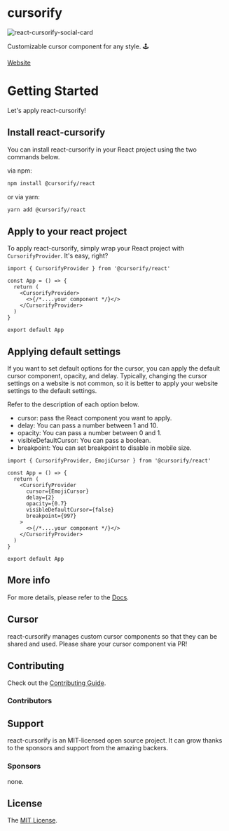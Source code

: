 # cursorify

![react-cursorify-social-card](https://user-images.githubusercontent.com/72514247/227773776-762fbd64-1662-4d01-8049-9fee079cf717.png)

Customizable cursor component for any style. 🕹️

[Website](https://cursorify.github.io/)

# Getting Started

Let's apply react-cursorify!

## Install react-cursorify

You can install react-cursorify in your React project using the two commands below.

via npm:

```zsh
npm install @cursorify/react
```

or via yarn:

```zsh
yarn add @cursorify/react
```

## Apply to your react project

To apply react-cursorify, simply wrap your React project with `CursorifyProvider`. It's easy, right?

```tsx
import { CursorifyProvider } from '@cursorify/react'

const App = () => {
  return (
    <CursorifyProvider>
      <>{/*....your component */}</>
    </CursorifyProvider>
  )
}

export default App
```

## Applying default settings

If you want to set default options for the cursor, you can apply the default cursor component, opacity, and delay. Typically, changing the cursor settings on a website is not common, so it is better to apply your website settings to the default settings.

Refer to the description of each option below.

- cursor: pass the React component you want to apply.
- delay: You can pass a number between 1 and 10.
- opacity: You can pass a number between 0 and 1.
- visibleDefaultCursor: You can pass a boolean.
- breakpoint: You can set breakpoint to disable in mobile size.

```tsx
import { CursorifyProvider, EmojiCursor } from '@cursorify/react'

const App = () => {
  return (
    <CursorifyProvider
      cursor={EmojiCursor}
      delay={2}
      opacity={0.7}
      visibleDefaultCursor={false}
      breakpoint={997}
    >
      <>{/*....your component */}</>
    </CursorifyProvider>
  )
}

export default App
```

## More info

For more details, please refer to the [Docs](https://cursorify.github.io/).

## Cursor

react-cursorify manages custom cursor components so that they can be shared and used. Please share your cursor component via PR!

## Contributing

Check out the [Contributing Guide](.github/CONTRIBUTING.md).

### Contributors

<!--
Contributors template:
<a href="https://github.com/{username}"><img src="{src}" width="50px" alt="{username}" /></a>&nbsp;&nbsp;
-->

## Support

react-cursorify is an MIT-licensed open source project. It can grow thanks to the sponsors and support from the amazing backers.

### Sponsors

<!--
Sponsors template:
<a href="https://github.com/{uesrname}"><img src="{src}" width="50px" alt="{username}" /></a>&nbsp;&nbsp;
-->

none.

## License

The [MIT License](LICENSE).

